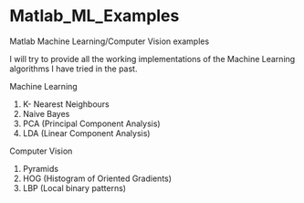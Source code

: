 # Matlab_ML_Examples
Matlab Machine Learning/Computer Vision examples

I will try to provide all the working implementations of the Machine Learning algorithms I have tried in the past.

Machine Learning

1. K- Nearest Neighbours
2. Naive Bayes
3. PCA (Principal Component Analysis)
4. LDA (Linear Component Analysis)

Computer Vision
1. Pyramids
2. HOG (Histogram of Oriented Gradients)
3. LBP (Local binary patterns)



